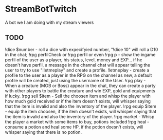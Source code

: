 # StreamBotTwitch
A bot we I am doing with my stream viewers

## TODO

!dice $number - roll a dice with expecifyied number, "!dice 10" will roll a D10 in the chat;
!rpg perfilCheck or !rpg perfil or even !rpg p - show the ingame perfil of the user as a player, his status, level, money and EXP... if he doesn't have perfil, a message in the channel chat will appear telling the user to try to use "!letmeplay" and create a profile.
!letmeplay - create a profile to the user as a player in the RPG on the channel as new, a default profile will be created, just using the username of the User.
!rpg play - When a creature (MOB or Boss) appear in the chat, they can create a party with other players to battle the creature and win EXP, gold and equipments if lucky.
!rpg sell $item - Sell the choosen item and whisp the player with how much gold received or if the item doesn't exists, will whisper saying that the item is invalid and also the inventory of the player.
!rpg equip $item - equip the item choosen, if the item doesn't exists, will whisper saying that the item is invalid and also the inventory of the player.
!rpg market - Whisp the player a market with some items to buy, potions included
!rpg heal - consume a potion and heal some HP, if the potion doesn't exists, will whisper saying that there is no potion.